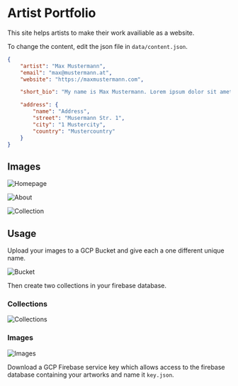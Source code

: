 # Artist Portfolio

This site helps artists to make their work availiable as a website.

To change the content, edit the json file in `data/content.json`.

```json
{
	"artist": "Max Mustermann",
	"email": "max@mustermann.at",
	"website": "https://maxmustermann.com",

	"short_bio": "My name is Max Mustermann. Lorem ipsum dolor sit amet, consectetur adipiscing elit. Nullam ac neque in lorem rhoncus cursus id nec leo. Duis et hendrerit orci, eget semper est.",

	"address": {
		"name": "Address",
		"street": "Musermann Str. 1",
		"city": "1 Mustercity",
		"country": "Mustercountry"
	}
}
```

## Images

![Homepage](.github/page.png)

![About](.github/about.png)

![Collection](.github/collection.png)

## Usage

Upload your images to a GCP Bucket and give each a one different unique name.

![Bucket](.github/bucket.png)

Then create two collections in your firebase database.

### Collections

![Collections](.github/collections.png)

### Images
![Images](.github/images.png)

Download a GCP Firebase service key which allows access to the firebase database containing your artworks and name it `key.json`.